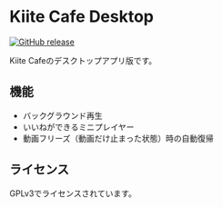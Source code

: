 # Kiite Cafe Desktop
[![GitHub release](https://img.shields.io/github/v/release/sevenc-nanashi/kiitecafe-desktop?label=Release)](https://github.com/sevenc-nanashi/kiitecafe-desktop/releases/latest)  

Kiite Cafeのデスクトップアプリ版です。

## 機能

- バックグラウンド再生
- いいねができるミニプレイヤー
- 動画フリーズ（動画だけ止まった状態）時の自動復帰

## ライセンス

GPLv3でライセンスされています。

